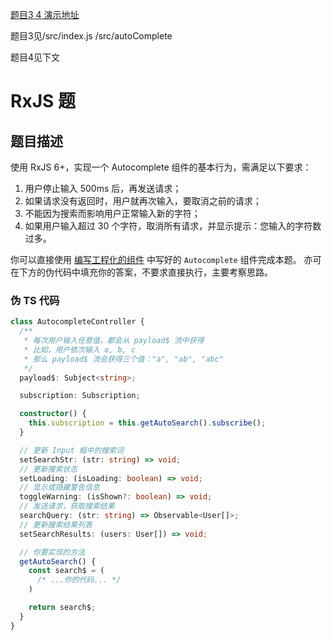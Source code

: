 [题目3 4 演示地址](https://codesandbox.io/s/1vrno809kj)

题目3见/src/index.js  /src/autoComplete



题目4见下文
# RxJS 题

## 题目描述

使用 RxJS 6+，实现一个 Autocomplete 组件的基本行为，需满足以下要求：

1. 用户停止输入 500ms 后，再发送请求；
2. 如果请求没有返回时，用户就再次输入，要取消之前的请求；
3. 不能因为搜索而影响用户正常输入新的字符；
4. 如果用户输入超过 30 个字符，取消所有请求，并显示提示：您输入的字符数过多。

你可以直接使用 [编写工程化的组件](./engineering_zh.md) 中写好的 `Autocomplete` 组件完成本题。
亦可在下方的伪代码中填充你的答案，不要求直接执行，主要考察思路。

### 伪 TS 代码

```typescript
class AutocompleteController {
  /**
   * 每次用户输入任意值，都会从 payload$ 流中获得
   * 比如，用户依次输入 a, b, c
   * 那么 payload$ 流会获得三个值："a", "ab", "abc"
   */
  payload$: Subject<string>;

  subscription: Subscription;

  constructor() {
    this.subscription = this.getAutoSearch().subscribe();
  }

  // 更新 Input 框中的搜索词
  setSearchStr: (str: string) => void;
  // 更新搜索状态
  setLoading: (isLoading: boolean) => void;
  // 显示或隐藏警告信息
  toggleWarning: (isShown?: boolean) => void;
  // 发送请求，获取搜索结果
  searchQuery: (str: string) => Observable<User[]>;
  // 更新搜索结果列表
  setSearchResults: (users: User[]) => void;

  // 你要实现的方法
  getAutoSearch() {
    const search$ = (
      /* ...你的代码... */
    )

    return search$;
  }
}
```
